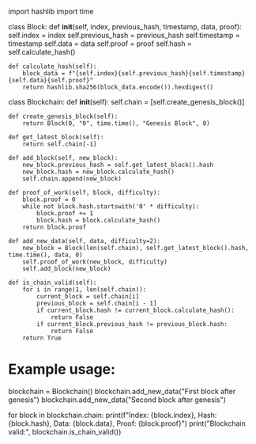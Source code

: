 import hashlib
import time

class Block:
    def __init__(self, index, previous_hash, timestamp, data, proof):
        self.index = index
        self.previous_hash = previous_hash
        self.timestamp = timestamp
        self.data = data
        self.proof = proof
        self.hash = self.calculate_hash()

    def calculate_hash(self):
        block_data = f"{self.index}{self.previous_hash}{self.timestamp}{self.data}{self.proof}"
        return hashlib.sha256(block_data.encode()).hexdigest()

class Blockchain:
    def __init__(self):
        self.chain = [self.create_genesis_block()]

    def create_genesis_block(self):
        return Block(0, "0", time.time(), "Genesis Block", 0)

    def get_latest_block(self):
        return self.chain[-1]

    def add_block(self, new_block):
        new_block.previous_hash = self.get_latest_block().hash
        new_block.hash = new_block.calculate_hash()
        self.chain.append(new_block)

    def proof_of_work(self, block, difficulty):
        block.proof = 0
        while not block.hash.startswith('0' * difficulty):
            block.proof += 1
            block.hash = block.calculate_hash()
        return block.proof

    def add_new_data(self, data, difficulty=2):
        new_block = Block(len(self.chain), self.get_latest_block().hash, time.time(), data, 0)
        self.proof_of_work(new_block, difficulty)
        self.add_block(new_block)

    def is_chain_valid(self):
        for i in range(1, len(self.chain)):
            current_block = self.chain[i]
            previous_block = self.chain[i - 1]
            if current_block.hash != current_block.calculate_hash():
                return False
            if current_block.previous_hash != previous_block.hash:
                return False
        return True

# Example usage:
blockchain = Blockchain()
blockchain.add_new_data("First block after genesis")
blockchain.add_new_data("Second block after genesis")

for block in blockchain.chain:
    print(f"Index: {block.index}, Hash: {block.hash}, Data: {block.data}, Proof: {block.proof}")
print("Blockchain valid:", blockchain.is_chain_valid())


<!---
Ohanian005/Ohanian005 is a ✨ special ✨ repository because its `README.md` (this file) appears on your GitHub profile.
You can click the Preview link to take a look at your changes.
--->
